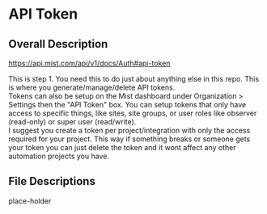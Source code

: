 # API Token #

## Overall Description ##

<https://api.mist.com/api/v1/docs/Auth#api-token>

This is step 1. You need this to do just about anything else in this repo. This is where you generate/manage/delete API tokens.  
Tokens can also be setup on the Mist dashboard under Organization > Settings then the "API Token" box. You can setup tokens that only have access to specific things, like sites, site groups, or user roles like observer (read-only) or super user (read/write).  
I suggest you create a token per project/integration with only the access required for your project. This way if something breaks or someone gets your token you can just delete the token and it wont affect any other automation projects you have.

## File Descriptions ##

place-holder
